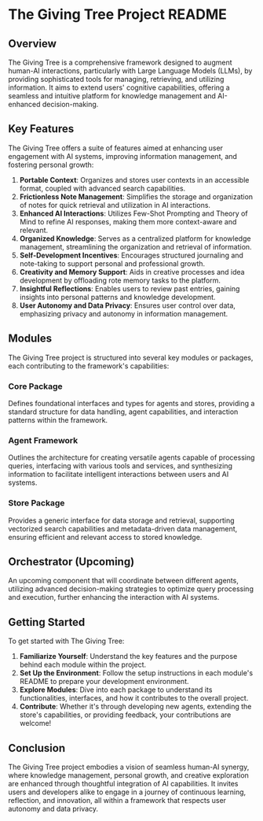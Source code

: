 # The Giving Tree Project README

## Overview

The Giving Tree is a comprehensive framework designed to augment human-AI interactions, particularly with Large Language Models (LLMs), by providing sophisticated tools for managing, retrieving, and utilizing information. It aims to extend users' cognitive capabilities, offering a seamless and intuitive platform for knowledge management and AI-enhanced decision-making.

## Key Features

The Giving Tree offers a suite of features aimed at enhancing user engagement with AI systems, improving information management, and fostering personal growth:

1. **Portable Context**: Organizes and stores user contexts in an accessible format, coupled with advanced search capabilities.
2. **Frictionless Note Management**: Simplifies the storage and organization of notes for quick retrieval and utilization in AI interactions.
3. **Enhanced AI Interactions**: Utilizes Few-Shot Prompting and Theory of Mind to refine AI responses, making them more context-aware and relevant.
4. **Organized Knowledge**: Serves as a centralized platform for knowledge management, streamlining the organization and retrieval of information.
5. **Self-Development Incentives**: Encourages structured journaling and note-taking to support personal and professional growth.
6. **Creativity and Memory Support**: Aids in creative processes and idea development by offloading rote memory tasks to the platform.
7. **Insightful Reflections**: Enables users to review past entries, gaining insights into personal patterns and knowledge development.
8. **User Autonomy and Data Privacy**: Ensures user control over data, emphasizing privacy and autonomy in information management.

## Modules

The Giving Tree project is structured into several key modules or packages, each contributing to the framework's capabilities:

### Core Package

Defines foundational interfaces and types for agents and stores, providing a standard structure for data handling, agent capabilities, and interaction patterns within the framework.

### Agent Framework

Outlines the architecture for creating versatile agents capable of processing queries, interfacing with various tools and services, and synthesizing information to facilitate intelligent interactions between users and AI systems.

### Store Package

Provides a generic interface for data storage and retrieval, supporting vectorized search capabilities and metadata-driven data management, ensuring efficient and relevant access to stored knowledge.

## Orchestrator (Upcoming)

An upcoming component that will coordinate between different agents, utilizing advanced decision-making strategies to optimize query processing and execution, further enhancing the interaction with AI systems.

## Getting Started

To get started with The Giving Tree:

1. **Familiarize Yourself**: Understand the key features and the purpose behind each module within the project.
2. **Set Up the Environment**: Follow the setup instructions in each module's README to prepare your development environment.
3. **Explore Modules**: Dive into each package to understand its functionalities, interfaces, and how it contributes to the overall project.
4. **Contribute**: Whether it's through developing new agents, extending the store's capabilities, or providing feedback, your contributions are welcome!

## Conclusion

The Giving Tree project embodies a vision of seamless human-AI synergy, where knowledge management, personal growth, and creative exploration are enhanced through thoughtful integration of AI capabilities. It invites users and developers alike to engage in a journey of continuous learning, reflection, and innovation, all within a framework that respects user autonomy and data privacy.
